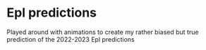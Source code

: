 <h1>Epl predictions</h1>
</hr>
<p>Played around with animations to create my rather biased but true prediction of the 2022-2023 Epl predictions</p>
